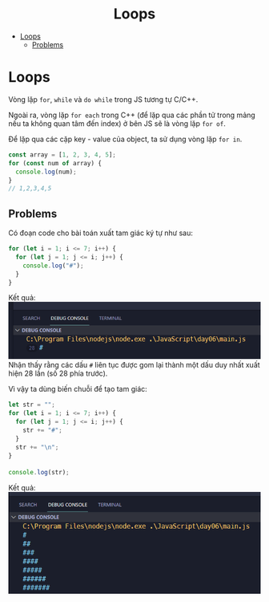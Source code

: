 <link rel='stylesheet' href='../../main.css'>

<div class="title">
    <center><h1 class="bigtitle">Loops</h1></center>
</div>

- [Loops](#loops)
  - [Problems](#problems)

# Loops

Vòng lặp `for`, `while` và `do while` trong JS tương tự C/C++.

Ngoài ra, vòng lặp `for each` trong C++ (để lặp qua các phần tử trong mảng nếu ta không quan tâm đến index) ở bên JS sẽ là vòng lặp `for of`.

Để lặp qua các cặp key - value của object, ta sử dụng vòng lặp `for in`.

```js
const array = [1, 2, 3, 4, 5];
for (const num of array) {
  console.log(num);
}
// 1,2,3,4,5
```

## Problems

Có đoạn code cho bài toán xuất tam giác ký tự như sau:

```js
for (let i = 1; i <= 7; i++) {
  for (let j = 1; j <= i; j++) {
    console.log("#");
  }
}
```

Kết quả:
<img src = "loops1.png">
Nhận thấy rằng các dấu `#` liên tục được gom lại thành một dấu duy nhất xuất hiện 28 lần (số 28 phía trước).

Vì vậy ta dùng biến chuỗi để tạo tam giác:

```js
let str = "";
for (let i = 1; i <= 7; i++) {
  for (let j = 1; j <= i; j++) {
    str += "#";
  }
  str += "\n";
}

console.log(str);
```

Kết quả:
<img src = "loops2.png">
